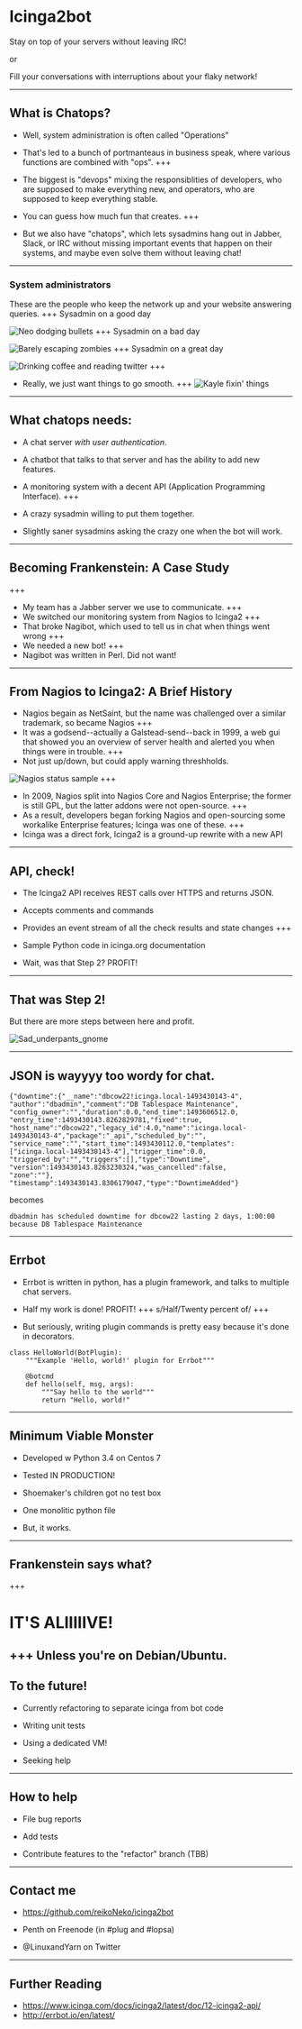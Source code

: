 # Icinga2bot

Stay on top of your servers without leaving IRC!

or

Fill your conversations with interruptions about your flaky network!

---

## What is Chatops?

* Well, system administration is often called "Operations"

* That's led to a bunch of portmanteaus in business speak, where various functions are combined with "ops".
+++
* The biggest is "devops" mixing the responsiblities of developers, who are supposed to make everything new, and operators, who are supposed to keep everything stable.

* You can guess how much fun that creates.
+++
* But we also have "chatops", which lets sysadmins hang out in Jabber, Slack, or IRC without missing important events that happen on their systems, and maybe even solve them without leaving chat!

---

### System administrators

These are the people who keep the network up and your website answering queries.
+++
Sysadmin on a good day

![Neo dodging bullets](https://i.ytimg.com/vi/ybKJOOmZfMs/maxresdefault.jpg)
+++
Sysadmin on a bad day

![Barely escaping zombies](http://4.bp.blogspot.com/_6Ycg6Y79jFg/TPx0pKhBSPI/AAAAAAAAAwc/e0UyoC3s5KY/s1600/Walking%2BDead.jpg)
+++
Sysadmin on a great day

![Drinking coffee and reading twitter](http://pa1.narvii.com/5669/04e096dee7a5ae3493bde3affb1eed4c81c4d089_hq.gif)
+++
* Really, we just want things to go smooth.
+++
![Kayle fixin' things](https://archetypeonlinemagazine.files.wordpress.com/2014/06/ariane179254_firefly_1x02_thetrainjob_0002-2.jpg)
---

## What chatops needs:

* A chat server *with user authentication*.

* A chatbot that talks to that server and has the ability to add new features.

* A monitoring system with a decent API (Application Programming Interface).
+++
* A crazy sysadmin willing to put them together.

* Slightly saner sysadmins asking the crazy one when the bot will work.

---

## Becoming Frankenstein: A Case Study
+++
* My team has a Jabber server we use to communicate.
+++
* We switched our monitoring system from Nagios to Icinga2
+++
* That broke Nagibot, which used to tell us in chat when things went wrong
+++
* We needed a new bot!
+++
* Nagibot was written in Perl. Did not want!

---

## From Nagios to Icinga2: A Brief History

* Nagios begain as NetSaint, but the name was challenged over a similar trademark, so became Nagios
+++
* It was a godsend--actually a Galstead-send--back in 1999, a web gui that showed you an overview of server health and alerted you when things were in trouble.
+++
* Not just up/down, but could apply warning threshholds.

![Nagios status sample](http://my-plugin.de/wiki/_media/check_multi/examples/multi_feeds_passive_sample.png)
+++
* In 2009, Nagios split into Nagios Core and Nagios Enterprise; the former is still GPL, but the latter addons were not open-source.
+++
* As a result, developers began forking Nagios and open-sourcing some workalike Enterprise features; Icinga was one of these.
+++
* Icinga was a direct fork, Icinga2 is a ground-up rewrite with a new API

---

## API, check!

* The Icinga2 API receives REST calls over HTTPS and returns JSON. 

* Accepts comments and commands

* Provides an event stream of all the check results and state changes
+++
* Sample Python code in icinga.org documentation

* Wait, was that Step 2? PROFIT!

---

## That was Step 2!

But there are more steps between here and profit.

![Sad_underpants_gnome](https://images.mauldineconomics.com/images/uploads/ttmygh/8499/image/Gnome%2018p_fmt.png)

---

## JSON is wayyyy too wordy for chat.
```
{"downtime":{"__name":"dbcow22!icinga.local-1493430143-4",
"author":"dbadmin","comment":"DB Tablespace Maintenance",
"config_owner":"","duration":0.0,"end_time":1493606512.0,
"entry_time":1493430143.8262829781,"fixed":true,
"host_name":"dbcow22","legacy_id":4.0,"name":"icinga.local-
1493430143-4","package":"_api","scheduled_by":"",
"service_name":"","start_time":1493430112.0,"templates":
["icinga.local-1493430143-4"],"trigger_time":0.0,
"triggered_by":"","triggers":[],"type":"Downtime",
"version":1493430143.8263230324,"was_cancelled":false,
"zone":""},
"timestamp":1493430143.8306179047,"type":"DowntimeAdded"}
```

becomes

``` 
dbadmin has scheduled downtime for dbcow22 lasting 2 days, 1:00:00 because DB Tablespace Maintenance 
```
---
## Errbot

* Errbot is written in python, has a plugin framework, and talks to multiple chat servers.

* Half my work is done! PROFIT!
+++
s/Half/Twenty percent of/
+++
* But seriously, writing plugin commands is pretty easy because it's done in decorators.

```
class HelloWorld(BotPlugin):
    """Example 'Hello, world!' plugin for Errbot"""

    @botcmd
    def hello(self, msg, args):
        """Say hello to the world"""
        return "Hello, world!"
```
---
## Minimum Viable Monster

* Developed w Python 3.4 on Centos 7

* Tested IN PRODUCTION!

* Shoemaker's children got no test box

* One monolitic python file

* But, it works.
---
## Frankenstein says what?

+++
# IT'S ALIIIIIVE!

+++
Unless you're on Debian/Ubuntu.
---

## To the future!

* Currently refactoring to separate icinga from bot code

* Writing unit tests

* Using a dedicated VM!

* Seeking help
---
## How to help

* File bug reports

* Add tests

* Contribute features to the "refactor" branch (TBB)

---
## Contact me

* https://github.com/reikoNeko/icinga2bot

* Penth on Freenode (in #plug and #lopsa)

* @LinuxandYarn on Twitter
---
## Further Reading
* https://www.icinga.com/docs/icinga2/latest/doc/12-icinga2-api/
* http://errbot.io/en/latest/
